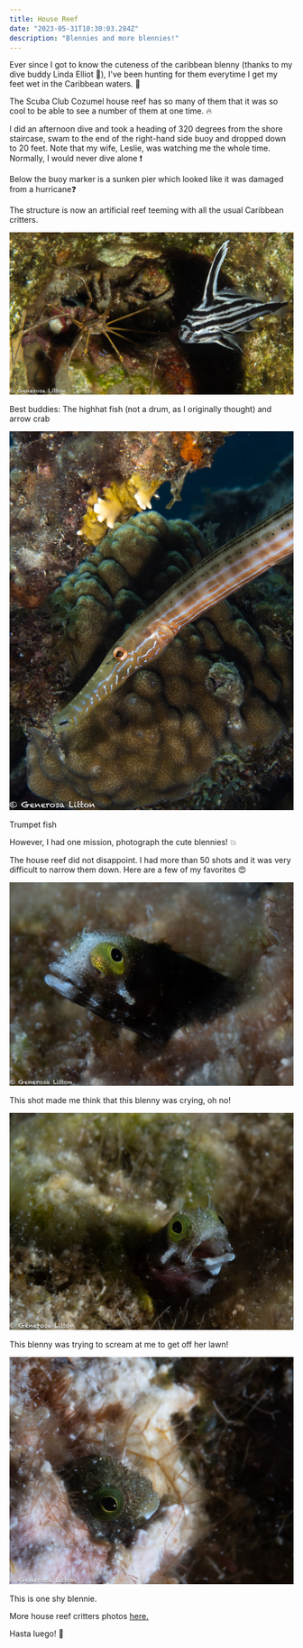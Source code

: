 ```yaml
---
title: House Reef
date: "2023-05-31T10:30:03.284Z"
description: "Blennies and more blennies!"
---
```


Ever since I got to know the cuteness of the caribbean blenny (thanks to my dive buddy Linda Elliot :clap:), I've been hunting for them everytime I get my feet wet in the Caribbean waters. :ocean:

The Scuba Club Cozumel house reef has so many of them that it was so cool to be able to see a number of them at one time. :fire:

I did an afternoon dive and took a heading of 320 degrees from the shore staircase, swam to the end of the right-hand side buoy and dropped down to 20 feet. Note that my wife, Leslie, was watching me the whole time. Normally, I would never dive alone :exclamation:

Below the buoy marker is a sunken pier which looked like it was damaged from a hurricane:question:

The structure is now an artificial reef teeming with all the usual Caribbean critters.

![drum_arrowcrab](./house_reef.jpg)

Best buddies: The highhat fish (not a drum, as I originally thought) and arrow crab

![trumpet_fish](./house_reef2.jpg)

Trumpet fish

However, I had one mission, photograph the cute blennies! :boom:

The house reef did not disappoint. I had more than 50 shots and it was very difficult to narrow them down. Here are a few of my favorites :heart_eyes:

![blenny_cry](./blennies.jpg)

This shot made me think that this blenny was crying, oh no!

![tough_blenny](./blennies-2.jpg)

This blenny was trying to scream at me to get off her lawn!

![shy_blennie](./blennie2.jpg)

This is one shy blennie.

More house reef critters photos <a href="https://generosalitton.smugmug.com/ScuaClubHouseReef-SeaCritters-Blennies/" target="_blank">here.</a>

Hasta luego! :wave:
